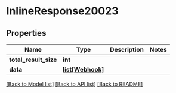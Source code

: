 # InlineResponse20023

## Properties
Name | Type | Description | Notes
------------ | ------------- | ------------- | -------------
**total_result_size** | **int** |  | 
**data** | [**list[Webhook]**](Webhook.md) |  | 

[[Back to Model list]](../README.md#documentation-for-models) [[Back to API list]](../README.md#documentation-for-api-endpoints) [[Back to README]](../README.md)



